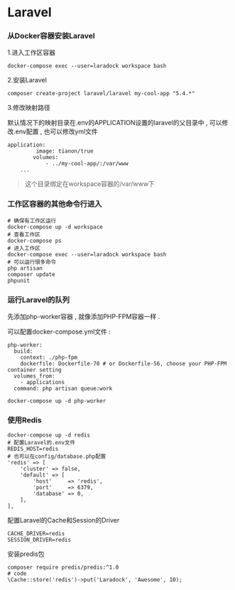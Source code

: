 # Laravel

### 从Docker容器安装Laravel

1.进入工作区容器

```
docker-compose exec --user=laradock workspace bash
```

2.安装Laravel

```
composer create-project laravel/laravel my-cool-app "5.4.*"
```

3.修改映射路径

默认情况下的映射目录在.env的APPLICATION设置的laravel的父目录中 , 可以修改.env配置 , 也可以修改yml文件

```
application:
         image: tianon/true
        volumes:
            - ../my-cool-app/:/var/www
    ...
```

> 这个目录绑定在workspace容器的/var/www下

### 工作区容器的其他命令行进入

```
# 确保有工作区运行
docker-compose up -d workspace
# 查看工作区
docker-compose ps
# 进入工作区
docker-compose exec --user=laradock workspace bash
# 可以运行很多命令
php artisan
composer update
phpunit
```

### 运行Laravel的队列

先添加php-worker容器 , 就像添加PHP-FPM容器一样 .

可以配置docker-compose.yml文件 :

```
php-worker:
  build:
    context: ./php-fpm
    dockerfile: Dockerfile-70 # or Dockerfile-56, choose your PHP-FPM container setting
  volumes_from:
    - applications
  command: php artisan queue:work
```

```
docker-compose up -d php-worker
```

### 使用Redis

```
docker-compose up -d redis
# 配置Laravel的.env文件
REDIS_HOST=redis
# 也可以在config/database.php配置
'redis' => [
    'cluster' => false,
    'default' => [
        'host'     => 'redis',
        'port'     => 6379,
        'database' => 0,
    ],
],
```

配置Laravel的Cache和Session的Driver

```
CACHE_DRIVER=redis
SESSION_DRIVER=redis
```

安装predis包

```
composer require predis/predis:^1.0
# code
\Cache::store('redis')->put('Laradock', 'Awesome', 10);
```




